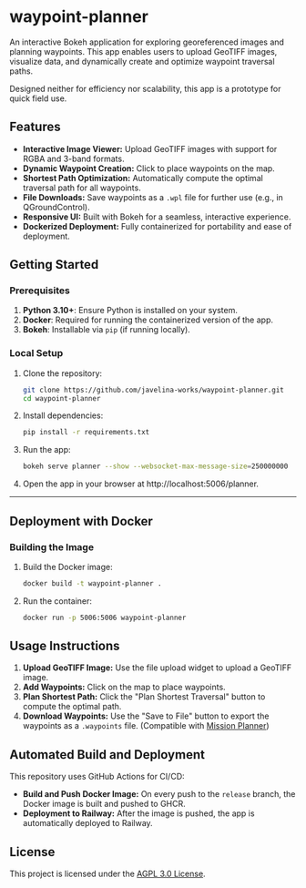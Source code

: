# waypoint-planner
An interactive Bokeh application for exploring georeferenced images and planning waypoints. This app enables users to upload GeoTIFF images, visualize data, and dynamically create and optimize waypoint traversal paths. 

Designed neither for efficiency nor scalability, this app is a prototype for quick field use.


## Features
- **Interactive Image Viewer:** Upload GeoTIFF images with support for RGBA and 3-band formats.
- **Dynamic Waypoint Creation:** Click to place waypoints on the map.
- **Shortest Path Optimization:** Automatically compute the optimal traversal path for all waypoints.
- **File Downloads:** Save waypoints as a `.wpl` file for further use (e.g., in QGroundControl).
- **Responsive UI:** Built with Bokeh for a seamless, interactive experience.
- **Dockerized Deployment:** Fully containerized for portability and ease of deployment.

## Getting Started

### Prerequisites
1. **Python 3.10+**: Ensure Python is installed on your system.
2. **Docker**: Required for running the containerized version of the app.
3. **Bokeh**: Installable via `pip` (if running locally).

### Local Setup
1. Clone the repository:
   ```bash
   git clone https://github.com/javelina-works/waypoint-planner.git
   cd waypoint-planner
   ```

2. Install dependencies:
    ```bash
    pip install -r requirements.txt
    ```

3. Run the app:
    ```bash
    bokeh serve planner --show --websocket-max-message-size=250000000
    ```

4. Open the app in your browser at http://localhost:5006/planner.

---

## **Deployment with Docker**

### **Building the Image**
1. Build the Docker image:
    ```bash
    docker build -t waypoint-planner .
    ```

2. Run the container:
    ```bash
    docker run -p 5006:5006 waypoint-planner
    ```


## Usage Instructions

1. **Upload GeoTIFF Image:** Use the file upload widget to upload a GeoTIFF image.
2. **Add Waypoints:** Click on the map to place waypoints.
3. **Plan Shortest Path:** Click the "Plan Shortest Traversal" button to compute the optimal path.
4. **Download Waypoints:** Use the "Save to File" button to export the waypoints as a `.waypoints` file. (Compatible with [Mission Planner](https://ardupilot.org/planner/))

## Automated Build and Deployment

This repository uses GitHub Actions for CI/CD:
- **Build and Push Docker Image:** On every push to the `release` branch, the Docker image is built and pushed to GHCR.
- **Deployment to Railway:** After the image is pushed, the app is automatically deployed to Railway.

## License

This project is licensed under the [AGPL 3.0 License](LICENSE).

